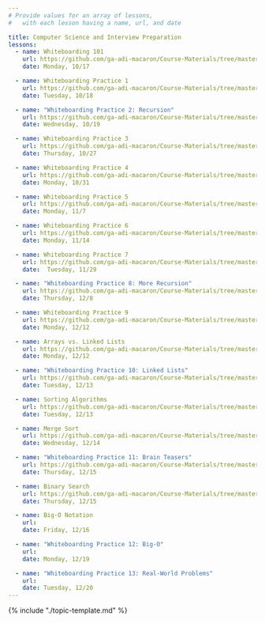 ```yaml
---
# Provide values for an array of lessons,
#   with each lesson having a name, url, and date

title: Computer Science and Interview Preparation
lessons:
  - name: Whiteboarding 101
    url: https://github.com/ga-adi-macaron/Course-Materials/tree/master/lessons/computer-science-and-interview-prep/whiteboarding-lesson
    date: Monday, 10/17

  - name: Whiteboarding Practice 1
    url: https://github.com/ga-adi-macaron/Course-Materials/tree/master/lessons/computer-science-and-interview-prep/whiteboarding-morning-exercise-1
    date: Tuesday, 10/18

  - name: "Whiteboarding Practice 2: Recursion"
    url: https://github.com/ga-adi-macaron/Course-Materials/tree/master/lessons/computer-science-and-interview-prep/recursion-morning-exercise
    date: Wednesday, 10/19

  - name: Whiteboarding Practice 3
    url: https://github.com/ga-adi-macaron/Course-Materials/tree/master/lessons/computer-science-and-interview-prep/whiteboarding-practice-3
    date: Thursday, 10/27

  - name: Whiteboarding Practice 4
    url: https://github.com/ga-adi-macaron/Course-Materials/tree/master/lessons/computer-science-and-interview-prep/whiteboarding-practice-4
    date: Monday, 10/31

  - name: Whiteboarding Practice 5
    url: https://github.com/ga-adi-macaron/Course-Materials/tree/master/lessons/computer-science-and-interview-prep/whiteboarding-practice-5
    date: Monday, 11/7

  - name: Whiteboarding Practice 6
    url: https://github.com/ga-adi-macaron/Course-Materials/tree/master/lessons/computer-science-and-interview-prep/whiteboarding-practice-6
    date: Monday, 11/14

  - name: Whiteboarding Practice 7
    url: https://github.com/ga-adi-macaron/Course-Materials/tree/master/lessons/computer-science-and-interview-prep/whiteboarding-practice-7
    date:  Tuesday, 11/29

  - name: "Whiteboarding Practice 8: More Recursion"
    url: https://github.com/ga-adi-macaron/Course-Materials/tree/master/lessons/computer-science-and-interview-prep/whiteboarding-practice-8
    date: Thursday, 12/8

  - name: Whiteboarding Practice 9
    url: https://github.com/ga-adi-macaron/Course-Materials/tree/master/lessons/computer-science-and-interview-prep/whiteboarding-practice-9
    date: Monday, 12/12

  - name: Arrays vs. Linked Lists
    url: https://github.com/ga-adi-macaron/Course-Materials/tree/master/lessons/programming-fundamentals-in-java/arrays-lists-lesson
    date: Monday, 12/12

  - name: "Whiteboarding Practice 10: Linked Lists"
    url: https://github.com/ga-adi-macaron/Course-Materials/tree/master/lessons/computer-science-and-interview-prep/whiteboarding-practice-10
    date: Tuesday, 12/13

  - name: Sorting Algorithms
    url: https://github.com/ga-adi-macaron/Course-Materials/tree/master/lessons/computer-science-and-interview-prep/sorting-algorithms-lesson
    date: Tuesday, 12/13

  - name: Merge Sort
    url: https://github.com/ga-adi-macaron/Course-Materials/tree/master/lessons/computer-science-and-interview-prep/merge-sort-lesson
    date: Wednesday, 12/14

  - name: "Whiteboarding Practice 11: Brain Teasers"
    url: https://github.com/ga-adi-macaron/Course-Materials/tree/master/lessons/computer-science-and-interview-prep/whiteboarding-practice-11
    date: Thursday, 12/15

  - name: Binary Search
    url: https://github.com/ga-adi-macaron/Course-Materials/tree/master/lessons/computer-science-and-interview-prep/binary-search-lesson
    date: Thursday, 12/15

  - name: Big-O Notation
    url: 
    date: Friday, 12/16

  - name: "Whiteboarding Practice 12: Big-O"
    url: 
    date: Monday, 12/19

  - name: "Whiteboarding Practice 13: Real-World Problems"
    url: 
    date: Tuesday, 12/20
---
```


{% include "./topic-template.md" %}
